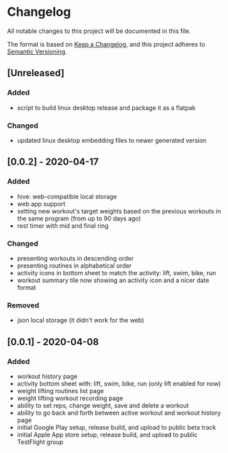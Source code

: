 # Changelog

All notable changes to this project will be documented in this file.

The format is based on [Keep a Changelog](https://keepachangelog.com/en/1.0.0/),
and this project adheres to [Semantic Versioning](https://semver.org/spec/v2.0.0.html).

## [Unreleased]

### Added

- script to build linux desktop release and package it as a flatpak

### Changed

- updated linux desktop embedding files to newer generated version

## [0.0.2] - 2020-04-17

### Added

- hive: web-compatible local storage
- web app support
- setting new workout's target weights based on the previous workouts in the same program (from up to 90 days ago)
- rest timer with mid and final ring

### Changed

- presenting workouts in descending order
- presenting routines in alphabetical order
- activity icons in bottom sheet to match the activity: lift, swim, bike, run
- workout summary tile now showing an activity icon and a nicer date format

### Removed

- json local storage (it didn't work for the web)

## [0.0.1] - 2020-04-08

### Added

- workout history page
- activity bottom sheet with: lift, swim, bike, run (only lift enabled for now)
- weight lifting routines list page
- weight lifting workout recording page
- ability to set reps, change weight, save and delete a workout
- ability to go back and forth between active workout and workout history page
- initial Google Play setup, release build, and upload to public beta track
- initial Apple App store setup, release build, and upload to public TestFlight group
